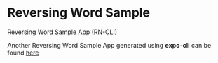 # Reversing Word Sample

Reversing Word Sample App (RN-CLI)

Another Reversing Word Sample App generated using **expo-cli** can be found [here](https://github.com/danoetz/reverse-word)
